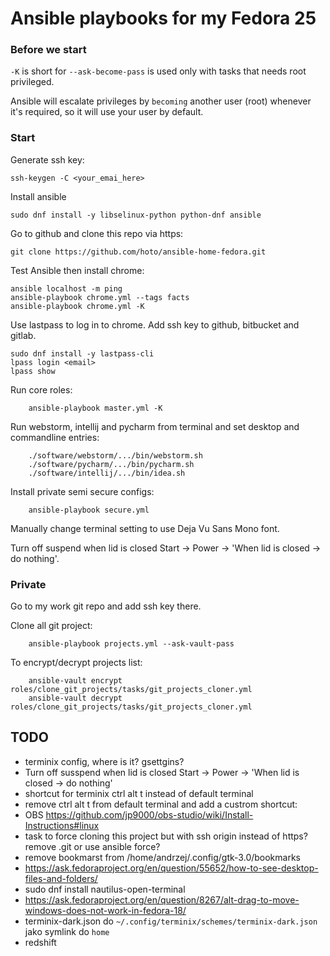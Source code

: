 # Ansible playbooks for my Fedora 25

### Before we start

`-K` is short for `--ask-become-pass` is used only with tasks that needs root privileged.

Ansible will escalate privileges by `becoming` another user (root) whenever it's required, so it will use your user by default.


### Start

Generate ssh key:

    ssh-keygen -C <your_emai_here>

Install ansible

    sudo dnf install -y libselinux-python python-dnf ansible

Go to github and clone this repo via https:

    git clone https://github.com/hoto/ansible-home-fedora.git

Test Ansible then install chrome:

    ansible localhost -m ping
    ansible-playbook chrome.yml --tags facts
    ansible-playbook chrome.yml -K

Use lastpass to log in to chrome.
Add ssh key to github, bitbucket and gitlab.

    sudo dnf install -y lastpass-cli
    lpass login <email>
    lpass show

Run core roles:

        ansible-playbook master.yml -K

Run webstorm, intellij and pycharm from terminal and set desktop and commandline entries:

        ./software/webstorm/.../bin/webstorm.sh
        ./software/pycharm/.../bin/pycharm.sh
        ./software/intellij/.../bin/idea.sh
        
Install private semi secure configs:

        ansible-playbook secure.yml

Manually change terminal setting to use Deja Vu Sans Mono font.

Turn off suspend when lid is closed Start -> Power -> 'When lid is closed -> do nothing'.


### Private 

Go to my work git repo and add ssh key there.

Clone all git project:

        ansible-playbook projects.yml --ask-vault-pass
        
To encrypt/decrypt projects list:

        ansible-vault encrypt roles/clone_git_projects/tasks/git_projects_cloner.yml
        ansible-vault decrypt roles/clone_git_projects/tasks/git_projects_cloner.yml


## TODO
* terminix config, where is it? gsettgins?
* Turn off susspend when lid is closed Start -> Power -> 'When lid is closed -> do nothing'
* shortcut for terminix ctrl alt t instead of default terminal
* remove ctrl alt t from default terminal and add a custrom shortcut:
* OBS https://github.com/jp9000/obs-studio/wiki/Install-Instructions#linux
* task to force cloning this project but with ssh origin instead of https? remove .git or use ansible force?
* remove bookmarst from /home/andrzej/.config/gtk-3.0/bookmarks
* https://ask.fedoraproject.org/en/question/55652/how-to-see-desktop-files-and-folders/
* sudo dnf install nautilus-open-terminal
* https://ask.fedoraproject.org/en/question/8267/alt-drag-to-move-windows-does-not-work-in-fedora-18/ 
* terminix-dark.json do `~/.config/terminix/schemes/terminix-dark.json` jako symlink do `home`
* redshift